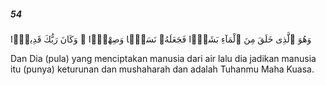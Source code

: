 ##### 54

<span class="ayah">وَهُوَ ٱلَّذِى خَلَقَ مِنَ ٱلْمَآءِ بَشَرًۭا فَجَعَلَهُۥ نَسَبًۭا وَصِهْرًۭا ۗ وَكَانَ رَبُّكَ قَدِيرًۭا</span>

<span class="ayah_translation">Dan Dia (pula) yang menciptakan manusia dari air lalu dia jadikan manusia itu (punya) keturunan dan mushaharah dan adalah Tuhanmu Maha Kuasa.</span>
